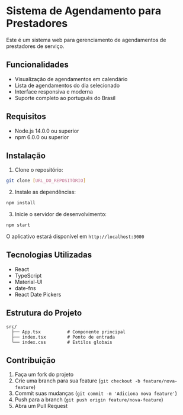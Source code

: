# Sistema de Agendamento para Prestadores

Este é um sistema web para gerenciamento de agendamentos de prestadores de serviço.

## Funcionalidades

- Visualização de agendamentos em calendário
- Lista de agendamentos do dia selecionado
- Interface responsiva e moderna
- Suporte completo ao português do Brasil

## Requisitos

- Node.js 14.0.0 ou superior
- npm 6.0.0 ou superior

## Instalação

1. Clone o repositório:
```bash
git clone [URL_DO_REPOSITÓRIO]
```

2. Instale as dependências:
```bash
npm install
```

3. Inicie o servidor de desenvolvimento:
```bash
npm start
```

O aplicativo estará disponível em `http://localhost:3000`

## Tecnologias Utilizadas

- React
- TypeScript
- Material-UI
- date-fns
- React Date Pickers

## Estrutura do Projeto

```
src/
  ├── App.tsx          # Componente principal
  ├── index.tsx        # Ponto de entrada
  └── index.css        # Estilos globais
```

## Contribuição

1. Faça um fork do projeto
2. Crie uma branch para sua feature (`git checkout -b feature/nova-feature`)
3. Commit suas mudanças (`git commit -m 'Adiciona nova feature'`)
4. Push para a branch (`git push origin feature/nova-feature`)
5. Abra um Pull Request 